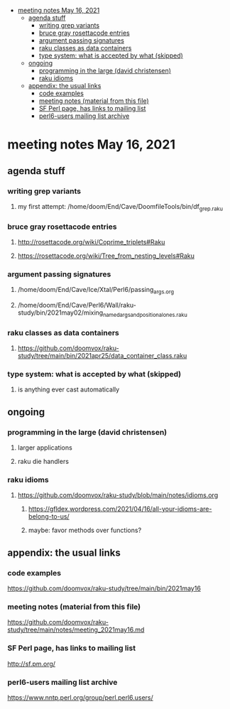 - [meeting notes May 16, 2021](#orgd403b5a)
  - [agenda stuff](#orgc21ed24)
    - [writing grep variants](#org9da9adc)
    - [bruce gray rosettacode entries](#org0a2189b)
    - [argument passing signatures](#org4db4ca9)
    - [raku classes as data containers](#org55cd099)
    - [type system: what is accepted by what  (skipped)](#org013f7e0)
  - [ongoing](#org8ad2f7f)
    - [programming in the large (david christensen)](#org8392ff8)
    - [raku idioms](#org6169e71)
  - [appendix: the usual links](#org8a34c6a)
    - [code examples](#orgce50b47)
    - [meeting notes (material from this file)](#org4c4a783)
    - [SF Perl page, has links to mailing list](#orgb36031e)
    - [perl6-users mailing list archive](#org95ba895)


<a id="orgd403b5a"></a>

# meeting notes May 16, 2021


<a id="orgc21ed24"></a>

## agenda stuff


<a id="org9da9adc"></a>

### writing grep variants

1.  my first attempt: /home/doom/End/Cave/DoomfileTools/bin/df<sub>grep.raku</sub>


<a id="org0a2189b"></a>

### bruce gray rosettacode entries

1.  <http://rosettacode.org/wiki/Coprime_triplets#Raku>

2.  <https://rosettacode.org/wiki/Tree_from_nesting_levels#Raku>


<a id="org4db4ca9"></a>

### argument passing signatures

1.  /home/doom/End/Cave/Ice/Xtal/Perl6/passing<sub>args.org</sub>

2.  /home/doom/End/Cave/Perl6/Wall/raku-study/bin/2021may02/mixing<sub>named</sub><sub>args</sub><sub>and</sub><sub>positional</sub><sub>ones.raku</sub>


<a id="org55cd099"></a>

### raku classes as data containers

1.  <https://github.com/doomvox/raku-study/tree/main/bin/2021apr25/data_container_class.raku>


<a id="org013f7e0"></a>

### type system: what is accepted by what  (skipped)

1.  is anything ever cast automatically


<a id="org8ad2f7f"></a>

## ongoing


<a id="org8392ff8"></a>

### programming in the large (david christensen)

1.  larger applications

2.  raku die handlers


<a id="org6169e71"></a>

### raku idioms

1.  <https://github.com/doomvox/raku-study/blob/main/notes/idioms.org>

    1.  <https://gfldex.wordpress.com/2021/04/16/all-your-idioms-are-belong-to-us/>
    
    2.  maybe: favor methods over functions?


<a id="org8a34c6a"></a>

## appendix: the usual links


<a id="orgce50b47"></a>

### code examples

<https://github.com/doomvox/raku-study/tree/main/bin/2021may16>


<a id="org4c4a783"></a>

### meeting notes (material from this file)

<https://github.com/doomvox/raku-study/tree/main/notes/meeting_2021may16.md>


<a id="orgb36031e"></a>

### SF Perl page, has links to mailing list

<http://sf.pm.org/>


<a id="org95ba895"></a>

### perl6-users mailing list archive

<https://www.nntp.perl.org/group/perl.perl6.users/>
